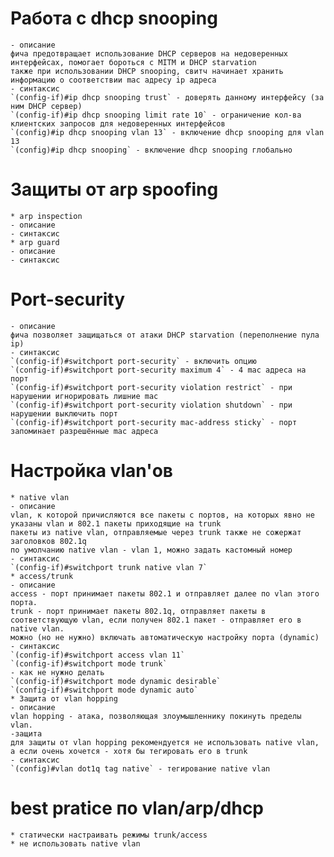 # Работа с dhcp snooping
	- описание
	фича предотвращает использование DHCP серверов на недоверенных интерфейсах, помогает бороться с MITM и DHCP starvation
	также при использовании DHCP snooping, свитч начинает хранить информацию о соответствии mac адресу ip адреса
	- синтаксис
	`(config-if)#ip dhcp snooping trust` - доверять данному интерфейсу (за ним DHCP сервер)
	`(config-if)#ip dhcp snooping limit rate 10` - ограничение кол-ва клиентских запросов для недоверенных интерфейсов
	`(config)#ip dhcp snooping vlan 13` - включение dhcp snooping для vlan 13
	`(config)#ip dhcp snooping` - включение dhcp snooping глобально
# Защиты от arp spoofing
	* arp inspection
	- описание
	- синтаксис
	* arp guard
	- описание
	- синтаксис
# Port-security
	- описание
	фича позволяет защищаться от атаки DHCP starvation (переполнение пула ip)
	- синтаксис
	`(config-if)#switchport port-security` - включить опцию
	`(config-if)#switchport port-security maximum 4` - 4 mac адреса на порт
	`(config-if)#switchport port-security violation restrict` - при нарушении игнорировать лишние mac
	`(config-if)#switchport port-security violation shutdown` - при нарушении выключить порт
	`(config-if)#switchport port-security mac-address sticky` - порт запоминает разрешённые mac адреса
# Настройка vlan'ов
	* native vlan
	- описание
	vlan, к которой причисляются все пакеты с портов, на которых явно не указаны vlan и 802.1 пакеты приходящие на trunk  
	пакеты из native vlan, отправляемые через trunk также не сожержат заголовков 802.1q
	по умолчанию native vlan - vlan 1, можно задать кастомный номер
	- синтаксис
	`(config-if)#switchport trunk native vlan 7`
	* access/trunk  
	- описание
	access - порт принимает пакеты 802.1 и отправляет далее по vlan этого порта. 
	trunk - порт принимает пакеты 802.1q, отправляет пакеты в соответствующую vlan, если получен 802.1 пакет - отправляет его в native vlan.
	можно (но не нужно) включать автоматическую настройку порта (dynamic)
	- синтаксис
	`(config-if)#switchport access vlan 11`
	`(config-if)#switchport mode trunk`
	- как не нужно делать
	`(config-if)#switchport mode dynamic desirable`
	`(config-if)#switchport mode dynamic auto`
	* Защита от vlan hopping
	- описание
	vlan hopping - атака, позволяющая злоумышленнику покинуть пределы vlan.
	-защита
	для защиты от vlan hopping рекомендуется не использовать native vlan, а если очень хочется - хотя бы тегировать его в trunk
	- синтаксис
	`(config)#vlan dot1q tag native` - тегирование native vlan
# best pratice по vlan/arp/dhcp
	* статически настраивать режимы trunk/access
	* не использовать native vlan